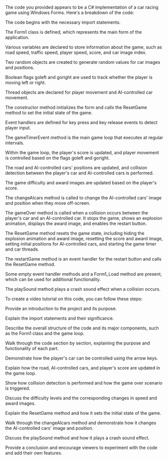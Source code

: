 The code you provided appears to be a C# implementation of a car racing game using Windows Forms. Here's a breakdown of the code:

The code begins with the necessary import statements.

The Form1 class is defined, which represents the main form of the application.

Various variables are declared to store information about the game, such as road speed, traffic speed, player speed, score, and car image index.

Two random objects are created to generate random values for car images and positions.

Boolean flags goleft and goright are used to track whether the player is moving left or right.

Thread objects are declared for player movement and AI-controlled car movement.

The constructor method initializes the form and calls the ResetGame method to set the initial state of the game.

Event handlers are defined for key press and key release events to detect player input.

The gameTimerEvent method is the main game loop that executes at regular intervals.

Within the game loop, the player's score is updated, and player movement is controlled based on the flags goleft and goright.

The road and AI-controlled cars' positions are updated, and collision detection between the player's car and AI-controlled cars is performed.

The game difficulty and award images are updated based on the player's score.

The changeAIcars method is called to change the AI-controlled cars' image and position when they move off-screen.

The gameOver method is called when a collision occurs between the player's car and an AI-controlled car. It stops the game, shows an explosion animation, displays the award image, and enables the restart button.

The ResetGame method resets the game state, including hiding the explosion animation and award image, resetting the score and award image, setting initial positions for AI-controlled cars, and starting the game timer and car threads.

The restartGame method is an event handler for the restart button and calls the ResetGame method.

Some empty event handler methods and a Form1_Load method are present, which can be used for additional functionality.

The playSound method plays a crash sound effect when a collision occurs.

To create a video tutorial on this code, you can follow these steps:

Provide an introduction to the project and its purpose.

Explain the import statements and their significance.

Describe the overall structure of the code and its major components, such as the Form1 class and the game loop.

Walk through the code section by section, explaining the purpose and functionality of each part.

Demonstrate how the player's car can be controlled using the arrow keys.

Explain how the road, AI-controlled cars, and player's score are updated in the game loop.

Show how collision detection is performed and how the game over scenario is triggered.

Discuss the difficulty levels and the corresponding changes in speed and award images.

Explain the ResetGame method and how it sets the initial state of the game.

Walk through the changeAIcars method and demonstrate how it changes the AI-controlled cars' image and position.

Discuss the playSound method and how it plays a crash sound effect.

Provide a conclusion and encourage viewers to experiment with the code and add their own features.